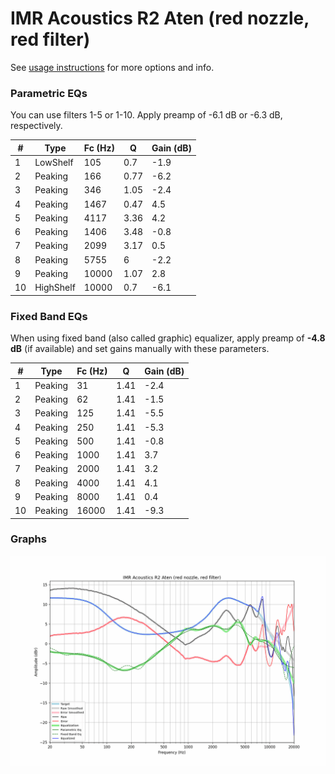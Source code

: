 # IMR Acoustics R2 Aten (red nozzle, red filter)
See [usage instructions](https://github.com/jaakkopasanen/AutoEq#usage) for more options and info.

### Parametric EQs
You can use filters 1-5 or 1-10. Apply preamp of -6.1 dB or -6.3 dB, respectively.

|   # | Type      |   Fc (Hz) |    Q |   Gain (dB) |
|-----|-----------|-----------|------|-------------|
|   1 | LowShelf  |       105 | 0.7  |        -1.9 |
|   2 | Peaking   |       166 | 0.77 |        -6.2 |
|   3 | Peaking   |       346 | 1.05 |        -2.4 |
|   4 | Peaking   |      1467 | 0.47 |         4.5 |
|   5 | Peaking   |      4117 | 3.36 |         4.2 |
|   6 | Peaking   |      1406 | 3.48 |        -0.8 |
|   7 | Peaking   |      2099 | 3.17 |         0.5 |
|   8 | Peaking   |      5755 | 6    |        -2.2 |
|   9 | Peaking   |     10000 | 1.07 |         2.8 |
|  10 | HighShelf |     10000 | 0.7  |        -6.1 |

### Fixed Band EQs
When using fixed band (also called graphic) equalizer, apply preamp of **-4.8 dB** (if available) and set gains manually with these parameters.

|   # | Type    |   Fc (Hz) |    Q |   Gain (dB) |
|-----|---------|-----------|------|-------------|
|   1 | Peaking |        31 | 1.41 |        -2.4 |
|   2 | Peaking |        62 | 1.41 |        -1.5 |
|   3 | Peaking |       125 | 1.41 |        -5.5 |
|   4 | Peaking |       250 | 1.41 |        -5.3 |
|   5 | Peaking |       500 | 1.41 |        -0.8 |
|   6 | Peaking |      1000 | 1.41 |         3.7 |
|   7 | Peaking |      2000 | 1.41 |         3.2 |
|   8 | Peaking |      4000 | 1.41 |         4.1 |
|   9 | Peaking |      8000 | 1.41 |         0.4 |
|  10 | Peaking |     16000 | 1.41 |        -9.3 |

### Graphs
![](./IMR%20Acoustics%20R2%20Aten%20(red%20nozzle,%20red%20filter).png)
